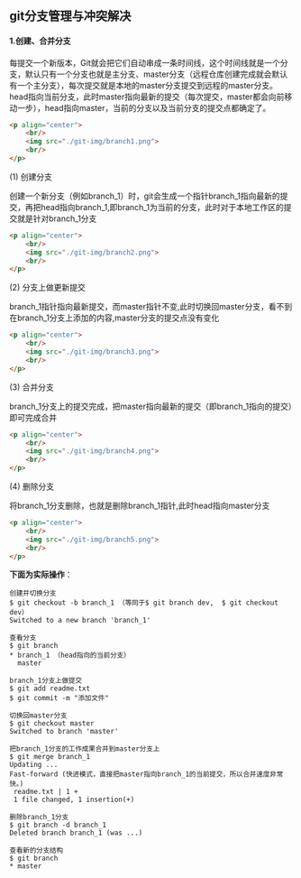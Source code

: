 ## git分支管理与冲突解决

#### 1.创建、合并分支

每提交一个新版本，Git就会把它们自动串成一条时间线，这个时间线就是一个分支，默认只有一个分支也就是主分支、master分支（远程仓库创建完成就会默认有一个主分支），每次提交就是本地的master分支提交到远程的master分支。head指向当前分支，此时master指向最新的提交（每次提交，master都会向前移动一步），head指向master，当前的分支以及当前分支的提交点都确定了。

```html
<p align="center">
    <br/>
    <img src="./git-img/branch1.png">
    <br/>
</p>
```

(1)  创建分支

创建一个新分支（例如branch_1）时，git会生成一个指针branch_1指向最新的提交，再把head指向branch_1,即branch_1为当前的分支，此时对于本地工作区的提交就是针对branch_1分支

```html
<p align="center">
    <br/>
    <img src="./git-img/branch2.png">
    <br/>
</p>
```

(2)  分支上做更新提交

branch_1指针指向最新提交，而master指针不变,此时切换回master分支，看不到在branch_1分支上添加的内容,master分支的提交点没有变化

```html
<p align="center">
    <br/>
    <img src="./git-img/branch3.png">
    <br/>
</p>
```

(3)  合并分支

branch_1分支上的提交完成，把master指向最新的提交（即branch_1指向的提交）即可完成合并

```html
<p align="center">
    <br/>
    <img src="./git-img/branch4.png">
    <br/>
</p>
```

(4)  删除分支

将branch_1分支删除，也就是删除branch_1指针,此时head指向master分支

```html
<p align="center">
    <br/>
    <img src="./git-img/branch5.png">
    <br/>
</p>
```



**下面为实际操作**：

```shell
创建并切换分支
$ git checkout -b branch_1 （等同于$ git branch dev,  $ git checkout dev）
Switched to a new branch 'branch_1'

查看分支
$ git branch
* branch_1 （head指向的当前分支）
  master
 
branch_1分支上做提交
$ git add readme.txt 
$ git commit -m "添加文件"

切换回master分支
$ git checkout master
Switched to branch 'master'

把branch_1分支的工作成果合并到master分支上
$ git merge branch_1
Updating ...
Fast-forward (快进模式，直接把master指向branch_1的当前提交，所以合并速度非常快。)
 readme.txt | 1 +
 1 file changed, 1 insertion(+)

删除branch_1分支
$ git branch -d branch_1
Deleted branch branch_1 (was ...)

查看新的分支结构
$ git branch
* master
  
```

